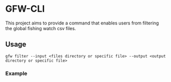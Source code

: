 # GFW-CLI
This project aims to provide a command that enables users from filtering the global fishing watch csv files.

## Usage
`gfw filter --input <files directory or specific file> --output <output directory or specific file>`

### Example
